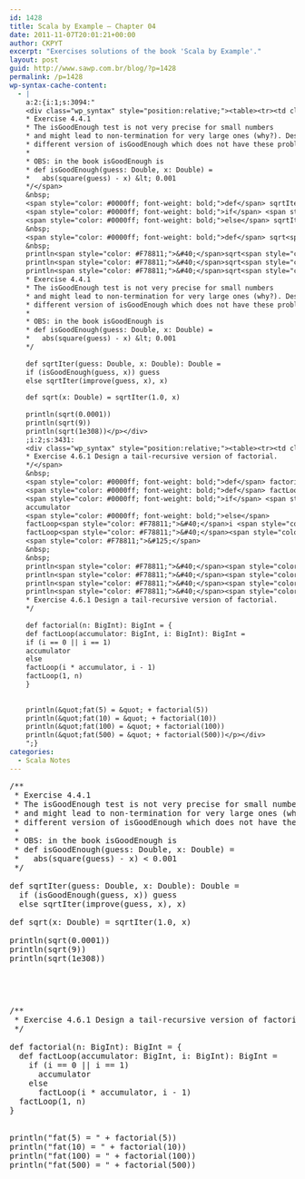```yaml
---
id: 1428
title: Scala by Example — Chapter 04
date: 2011-11-07T20:01:21+00:00
author: CKPYT
excerpt: "Exercises solutions of the book 'Scala by Example'."
layout: post
guid: http://www.sawp.com.br/blog/?p=1428
permalink: /p=1428
wp-syntax-cache-content:
  - |
    a:2:{i:1;s:3094:"
    <div class="wp_syntax" style="position:relative;"><table><tr><td class="code"><pre class="scala" style="font-family:monospace;"><span style="color: #00ff00; font-style: italic;">/**
    * Exercise 4.4.1
    * The isGoodEnough test is not very precise for small numbers
    * and might lead to non-termination for very large ones (why?). Design a
    * different version of isGoodEnough which does not have these problems.
    *
    * OBS: in the book isGoodEnough is
    * def isGoodEnough(guess: Double, x: Double) =
    *   abs(square(guess) - x) &lt; 0.001
    */</span>
    &nbsp;
    <span style="color: #0000ff; font-weight: bold;">def</span> sqrtIter<span style="color: #F78811;">&#40;</span>guess<span style="color: #000080;">:</span> Double, x<span style="color: #000080;">:</span> Double<span style="color: #F78811;">&#41;</span><span style="color: #000080;">:</span> Double <span style="color: #000080;">=</span>
    <span style="color: #0000ff; font-weight: bold;">if</span> <span style="color: #F78811;">&#40;</span>isGoodEnough<span style="color: #F78811;">&#40;</span>guess, x<span style="color: #F78811;">&#41;</span><span style="color: #F78811;">&#41;</span> guess
    <span style="color: #0000ff; font-weight: bold;">else</span> sqrtIter<span style="color: #F78811;">&#40;</span>improve<span style="color: #F78811;">&#40;</span>guess, x<span style="color: #F78811;">&#41;</span>, x<span style="color: #F78811;">&#41;</span>
    &nbsp;
    <span style="color: #0000ff; font-weight: bold;">def</span> sqrt<span style="color: #F78811;">&#40;</span>x<span style="color: #000080;">:</span> Double<span style="color: #F78811;">&#41;</span> <span style="color: #000080;">=</span> sqrtIter<span style="color: #F78811;">&#40;</span><span style="color: #F78811;">1.0</span>, x<span style="color: #F78811;">&#41;</span>
    &nbsp;
    println<span style="color: #F78811;">&#40;</span>sqrt<span style="color: #F78811;">&#40;</span><span style="color: #F78811;">0.0001</span><span style="color: #F78811;">&#41;</span><span style="color: #F78811;">&#41;</span>
    println<span style="color: #F78811;">&#40;</span>sqrt<span style="color: #F78811;">&#40;</span><span style="color: #F78811;">9</span><span style="color: #F78811;">&#41;</span><span style="color: #F78811;">&#41;</span>
    println<span style="color: #F78811;">&#40;</span>sqrt<span style="color: #F78811;">&#40;</span>1e308<span style="color: #F78811;">&#41;</span><span style="color: #F78811;">&#41;</span></pre></td></tr></table><p class="theCode" style="display:none;">/**
    * Exercise 4.4.1
    * The isGoodEnough test is not very precise for small numbers
    * and might lead to non-termination for very large ones (why?). Design a
    * different version of isGoodEnough which does not have these problems.
    *
    * OBS: in the book isGoodEnough is
    * def isGoodEnough(guess: Double, x: Double) =
    *   abs(square(guess) - x) &lt; 0.001
    */
    
    def sqrtIter(guess: Double, x: Double): Double =
    if (isGoodEnough(guess, x)) guess
    else sqrtIter(improve(guess, x), x)
    
    def sqrt(x: Double) = sqrtIter(1.0, x)
    
    println(sqrt(0.0001))
    println(sqrt(9))
    println(sqrt(1e308))</p></div>
    ;i:2;s:3431:
    <div class="wp_syntax" style="position:relative;"><table><tr><td class="code"><pre class="scala" style="font-family:monospace;"><span style="color: #00ff00; font-style: italic;">/**
    * Exercise 4.6.1 Design a tail-recursive version of factorial.
    */</span>
    &nbsp;
    <span style="color: #0000ff; font-weight: bold;">def</span> factorial<span style="color: #F78811;">&#40;</span>n<span style="color: #000080;">:</span> BigInt<span style="color: #F78811;">&#41;</span><span style="color: #000080;">:</span> BigInt <span style="color: #000080;">=</span> <span style="color: #F78811;">&#123;</span>
    <span style="color: #0000ff; font-weight: bold;">def</span> factLoop<span style="color: #F78811;">&#40;</span>accumulator<span style="color: #000080;">:</span> BigInt, i<span style="color: #000080;">:</span> BigInt<span style="color: #F78811;">&#41;</span><span style="color: #000080;">:</span> BigInt <span style="color: #000080;">=</span>
    <span style="color: #0000ff; font-weight: bold;">if</span> <span style="color: #F78811;">&#40;</span>i <span style="color: #000080;">==</span> <span style="color: #F78811;">0</span> || i <span style="color: #000080;">==</span> <span style="color: #F78811;">1</span><span style="color: #F78811;">&#41;</span>
    accumulator
    <span style="color: #0000ff; font-weight: bold;">else</span>
    factLoop<span style="color: #F78811;">&#40;</span>i <span style="color: #000080;">*</span> accumulator, i - <span style="color: #F78811;">1</span><span style="color: #F78811;">&#41;</span>
    factLoop<span style="color: #F78811;">&#40;</span><span style="color: #F78811;">1</span>, n<span style="color: #F78811;">&#41;</span>
    <span style="color: #F78811;">&#125;</span>
    &nbsp;
    &nbsp;
    println<span style="color: #F78811;">&#40;</span><span style="color: #6666FF;">&quot;fat(5) = &quot;</span> + factorial<span style="color: #F78811;">&#40;</span><span style="color: #F78811;">5</span><span style="color: #F78811;">&#41;</span><span style="color: #F78811;">&#41;</span>
    println<span style="color: #F78811;">&#40;</span><span style="color: #6666FF;">&quot;fat(10) = &quot;</span> + factorial<span style="color: #F78811;">&#40;</span><span style="color: #F78811;">10</span><span style="color: #F78811;">&#41;</span><span style="color: #F78811;">&#41;</span>
    println<span style="color: #F78811;">&#40;</span><span style="color: #6666FF;">&quot;fat(100) = &quot;</span> + factorial<span style="color: #F78811;">&#40;</span><span style="color: #F78811;">100</span><span style="color: #F78811;">&#41;</span><span style="color: #F78811;">&#41;</span>
    println<span style="color: #F78811;">&#40;</span><span style="color: #6666FF;">&quot;fat(500) = &quot;</span> + factorial<span style="color: #F78811;">&#40;</span><span style="color: #F78811;">500</span><span style="color: #F78811;">&#41;</span><span style="color: #F78811;">&#41;</span></pre></td></tr></table><p class="theCode" style="display:none;">/**
    * Exercise 4.6.1 Design a tail-recursive version of factorial.
    */
    
    def factorial(n: BigInt): BigInt = {
    def factLoop(accumulator: BigInt, i: BigInt): BigInt =
    if (i == 0 || i == 1)
    accumulator
    else
    factLoop(i * accumulator, i - 1)
    factLoop(1, n)
    }
    
    
    println(&quot;fat(5) = &quot; + factorial(5))
    println(&quot;fat(10) = &quot; + factorial(10))
    println(&quot;fat(100) = &quot; + factorial(100))
    println(&quot;fat(500) = &quot; + factorial(500))</p></div>
    ";}
categories:
  - Scala Notes
---
```

<pre lang="scala">/**
 * Exercise 4.4.1
 * The isGoodEnough test is not very precise for small numbers
 * and might lead to non-termination for very large ones (why?). Design a
 * different version of isGoodEnough which does not have these problems.
 *
 * OBS: in the book isGoodEnough is
 * def isGoodEnough(guess: Double, x: Double) =
 *   abs(square(guess) - x) &lt; 0.001
 */

def sqrtIter(guess: Double, x: Double): Double =
  if (isGoodEnough(guess, x)) guess
  else sqrtIter(improve(guess, x), x)

def sqrt(x: Double) = sqrtIter(1.0, x)

println(sqrt(0.0001))
println(sqrt(9))
println(sqrt(1e308))</pre>

&nbsp;

&nbsp;

<pre lang="scala">/**
 * Exercise 4.6.1 Design a tail-recursive version of factorial.
 */

def factorial(n: BigInt): BigInt = {
  def factLoop(accumulator: BigInt, i: BigInt): BigInt =
    if (i == 0 || i == 1)
      accumulator
    else
      factLoop(i * accumulator, i - 1)
  factLoop(1, n)
}


println("fat(5) = " + factorial(5))
println("fat(10) = " + factorial(10))
println("fat(100) = " + factorial(100))
println("fat(500) = " + factorial(500))</pre>

